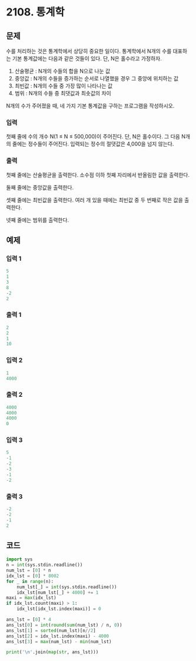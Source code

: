 # 2108. 통계학



## 문제

수를 처리하는 것은 통계학에서 상당히 중요한 일이다. 통계학에서 N개의 수를 대표하는 기본 통계값에는 다음과 같은 것들이 있다. 단, N은 홀수라고 가정하자.

1. 산술평균 : N개의 수들의 합을 N으로 나눈 값
2. 중앙값 : N개의 수들을 증가하는 순서로 나열했을 경우 그 중앙에 위치하는 값
3. 최빈값 : N개의 수들 중 가장 많이 나타나는 값
4. 범위 : N개의 수들 중 최댓값과 최솟값의 차이

N개의 수가 주어졌을 때, 네 가지 기본 통계값을 구하는 프로그램을 작성하시오.



### 입력

첫째 줄에 수의 개수 N(1 ≤ N ≤ 500,000)이 주어진다. 단, N은 홀수이다. 그 다음 N개의 줄에는 정수들이 주어진다. 입력되는 정수의 절댓값은 4,000을 넘지 않는다.

### 출력

첫째 줄에는 산술평균을 출력한다. 소수점 이하 첫째 자리에서 반올림한 값을 출력한다.

둘째 줄에는 중앙값을 출력한다.

셋째 줄에는 최빈값을 출력한다. 여러 개 있을 때에는 최빈값 중 두 번째로 작은 값을 출력한다.

넷째 줄에는 범위를 출력한다.



## 예제

### 입력 1

```python
5
1
3
8
-2
2
```

### 출력 1

```python
2
2
1
10
```



### 입력 2

```python
1
4000
```

### 출력 2

```python
4000
4000
4000
0
```



### 입력 3

```python
5
-1
-2
-3
-1
-2
```

### 출력 3

```python
-2
-2
-1
2
```





## 코드

```python
import sys
n = int(sys.stdin.readline())
num_lst = [0] * n
idx_lst = [0] * 8002
for _ in range(n):
    num_lst[_] = int(sys.stdin.readline())
    idx_lst[num_lst[_] + 4000] += 1
maxi = max(idx_lst)
if idx_lst.count(maxi) > 1:
    idx_lst[idx_lst.index(maxi)] = 0

ans_lst = [0] * 4
ans_lst[0] = int(round(sum(num_lst) / n, 0))
ans_lst[1] = sorted(num_lst)[n//2]
ans_lst[2] = idx_lst.index(maxi) - 4000
ans_lst[3] = max(num_lst) - min(num_lst)

print('\n'.join(map(str, ans_lst)))
```
